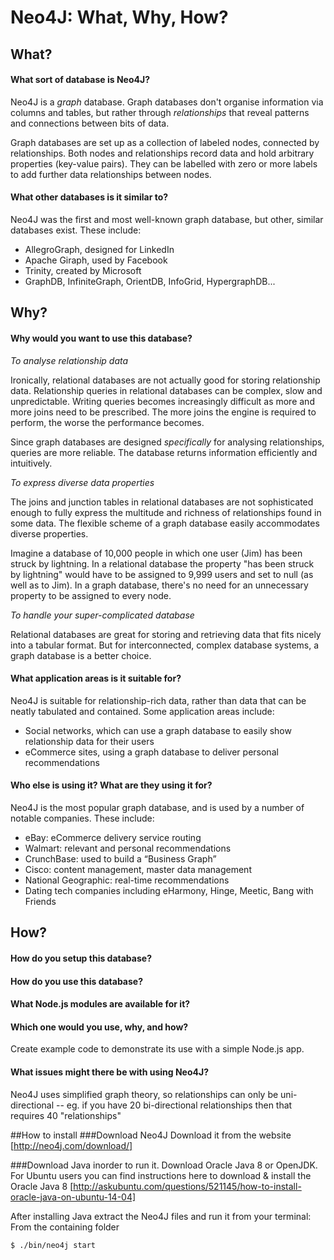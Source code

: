 # Neo4J: What, Why, How?

## What?

#### What sort of database is Neo4J?

Neo4J is a *graph* database. Graph databases don't organise information via columns and tables, but rather through *relationships* that reveal patterns and connections between bits of data.

Graph databases are set up as a collection of labeled nodes, connected by relationships. Both nodes and relationships record data and hold arbitrary properties (key-value pairs). They can be labelled with zero or more labels to add further data relationships between nodes.

#### What other databases is it similar to?

Neo4J was the first and most well-known graph database, but other, similar databases exist. These include:

* AllegroGraph, designed for LinkedIn
* Apache Giraph, used by Facebook
* Trinity, created by Microsoft
* GraphDB, InfiniteGraph, OrientDB, InfoGrid, HypergraphDB...

## Why?

#### Why would you want to use this database?

*To analyse relationship data*

Ironically, relational databases are not actually good for storing relationship data. Relationship queries in relational databases can be complex, slow and unpredictable. Writing queries becomes increasingly difficult as more and more joins need to be prescribed. The more joins the engine is required to perform, the worse the performance becomes.

Since graph databases are designed *specifically* for analysing relationships, queries are more reliable. The database returns information efficiently and intuitively.

*To express diverse data properties*

The joins and junction tables in relational databases are not sophisticated enough to fully express the multitude and richness of relationships found in some data. The flexible scheme of a graph database easily accommodates diverse properties.

Imagine a database of 10,000 people in which one user (Jim) has been struck by lightning. In a relational database the property "has been struck by lightning" would have to be assigned to 9,999 users and set to null (as well as to Jim). In a graph database, there's no need for an unnecessary property to be assigned to every node.

*To handle your super-complicated database*

Relational databases are great for storing and retrieving data that fits nicely into a tabular format. But for interconnected, complex database systems, a graph database is a better choice.

#### What application areas is it suitable for?

Neo4J is suitable for relationship-rich data, rather than data that can be neatly tabulated and contained. Some application areas include:

* Social networks, which can use a graph database to easily show relationship data for their users
* eCommerce sites, using a graph database to deliver personal recommendations

#### Who else is using it? What are they using it for?

Neo4J is the most popular graph database, and is used by a number of notable companies. These include:

* eBay: eCommerce delivery service routing
* Walmart: relevant and personal recommendations
* CrunchBase: used to build a “Business Graph”
* Cisco: content management, master data management
* National Geographic: real-time recommendations
* Dating tech companies including eHarmony, Hinge, Meetic, Bang with Friends

## How?

#### How do you setup this database?
#### How do you use this database?
#### What Node.js modules are available for it?
#### Which one would you use, why, and how?

Create example code to demonstrate its use with a simple Node.js app.

#### What issues might there be with using Neo4J?

Neo4J uses simplified graph theory, so relationships can only be uni-directional -- eg. if you have 20 bi-directional relationships then that requires 40 "relationships"



##How to install
###Download Neo4J
Download it from the website
[http://neo4j.com/download/]


###Download Java inorder to run it.
Download Oracle Java 8 or OpenJDK.
For Ubuntu users you can find instructions here to download & install the Oracle Java 8 [http://askubuntu.com/questions/521145/how-to-install-oracle-java-on-ubuntu-14-04]

After installing Java extract the Neo4J files and run it from your terminal:
From the containing folder

`$ ./bin/neo4j start`
